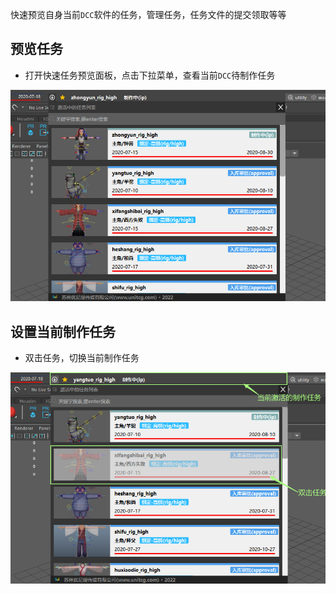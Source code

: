 快速预览自身当前`DCC`软件的任务，管理任务，任务文件的提交领取等等

## 预览任务
- 打开快速任务预览面板，点击下拉菜单，查看当前`DCC`待制作任务

![](../images/task/quick_current_task.png)

## 设置当前制作任务
- 双击任务，切换当前制作任务

![](../images/task/quick_current_work_task.png)